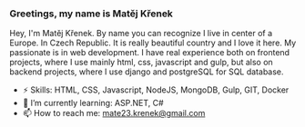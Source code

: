 ### Greetings, my name is Matěj Křenek

Hey, I'm Matěj Křenek. By name you can recognize I live in center of a Europe. In Czech Republic. It is really beautiful country and I love it here. My passionate is in web development. I have real experience both on frontend projects, where I use mainly html, css, javascript and gulp, but also on backend projects, where I use django and postgreSQL for SQL database.

- ⚡ Skills: HTML, CSS, Javascript, NodeJS, MongoDB, Gulp, GIT, Docker
- 🌱 I’m currently learning: ASP.NET, C#
- 📫 How to reach me: mate23.krenek@gmail.com 




